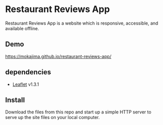 # Restaurant Reviews App

Restaurant Reviews App is a website which is responsive, accessible, and available offline.

## Demo

https://mokajima.github.io/restaurant-reviews-app/

## dependencies

- [Leaflet](https://leafletjs.com/) v1.3.1

## Install

Download the files from this repo and start up a simple HTTP server to serve up the site files on your local computer.
